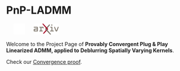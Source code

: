 # PnP-LADMM
<p class="badges">

<a href="https://github.com/claroche-r/PnP_LADMM" target="_blank" rel="noopener"><img src="logos/GitHub-Mark-Light-120px-plus.png" width=30 alt="Download" hspace="20"></a>
<a href="https://arxiv.org" target="_blank" rel="noopener"><img src="logos/arxiv.png" height=30 alt="Download"></a>
</p>
</p>

Welcome to the Project Page of **Provably Convergent Plug \& Play Linearized ADMM, applied to Deblurring Spatially Varying Kernels**.

Check our [Convergence proof](https://claroche-r.github.io/PnP_LADMM/proof).

